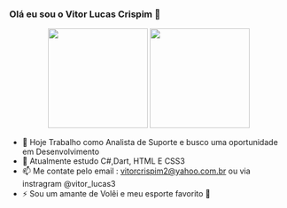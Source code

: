 ### Olá eu sou o Vitor Lucas Crispim 👋
  
 <div align="center">
  <a href="https://github.com/VitorL02"> </a>
  <img height="180em" src="https://github-readme-stats.vercel.app/api?username=VitorL02&show_icons=true&theme=tokyonight&include_all_commits=true&count_private=true"/>
  <img height="180em" src="https://github-readme-stats.vercel.app/api/top-langs/?username=VitorL02&layout=compact&langs_count=7&theme=tokyonight"/>
</div>

- 🔭 Hoje Trabalho como Analista de Suporte e busco uma oportunidade em Desenvolvimento
- 🌱 Atualmente estudo C#,Dart, HTML E CSS3
- 📫 Me contate pelo email : vitorcrispim2@yahoo.com.br ou via instragram @vitor_lucas3
- ⚡ Sou um amante de Volêi e meu esporte favorito 🏐 
